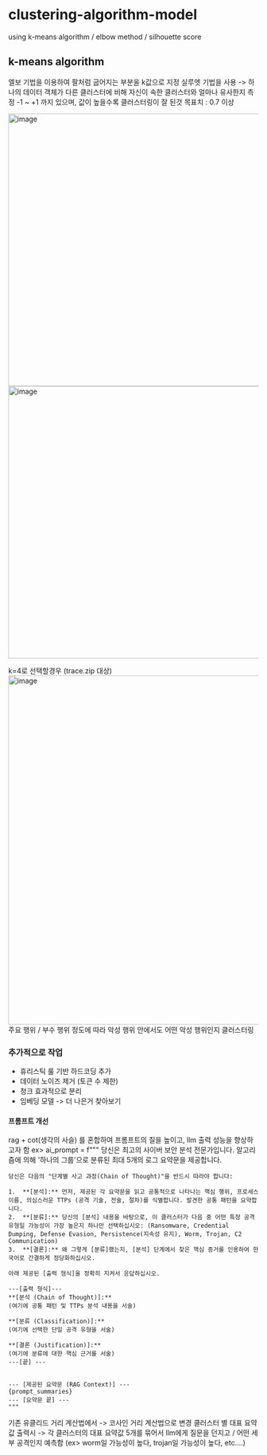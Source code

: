 # clustering-algorithm-model
using k-means algorithm / elbow method / silhouette score

## k-means algorithm
엘보 기법을 이용하여 팔처럼 굽어지는 부분을 k값으로 지정
실루엣 기법을 사용 -> 하나의 데이터 객체가 다른 클러스터에 비해 자신이 속한 클러스터와 얼마나 유사한지 측정
-1 ~ +1 까지 있으며, 값이 높을수록 클러스터링이 잘 된것
목표치 : 0.7 이상



<img width="841" height="547" alt="image" src="https://github.com/user-attachments/assets/4b91b5b5-d824-4bde-a7db-272f33050ce9" />
<img width="855" height="547" alt="image" src="https://github.com/user-attachments/assets/caa272d2-881c-40ad-ba19-daf4f26eb16b" />

k=4로 선택할경우 (trace.zip 대상)
<img width="1012" height="701" alt="image" src="https://github.com/user-attachments/assets/5251dded-db88-49dc-8e3d-0810ddf76849" />
주요 행위 / 부수 행위 정도에 따라 악성 행위 안에서도 어떤 악성 행위인지 클러스터링

### 추가적으로 작업
- 휴리스틱 룰 기반 하드코딩 추가
- 데이터 노이즈 제거 (토큰 수 제한)
- 청크 효과적으로 분리
- 임베딩 모델 -> 더 나은거 찾아보기


#### 프롬프트 개선
rag + cot(생각의 사슬) 를 혼합하여 프롬프트의 질을 높이고, llm 출력 성능을 향상하고자 함
ex>
ai_prompt = f"""
    당신은 최고의 사이버 보안 분석 전문가입니다. 알고리즘에 의해 '하나의 그룹'으로 분류된 최대 5개의 로그 요약문을 제공합니다.

    당신은 다음의 "단계별 사고 과정(Chain of Thought)"을 반드시 따라야 합니다:

    1.  **[분석]:** 먼저, 제공된 각 요약문을 읽고 공통적으로 나타나는 핵심 행위, 프로세스 이름, 의심스러운 TTPs (공격 기술, 전술, 절차)를 식별합니다. 발견한 공통 패턴을 요약합니다.
    2.  **[분류]:** 당신의 [분석] 내용을 바탕으로, 이 클러스터가 다음 중 어떤 특정 공격 유형일 가능성이 가장 높은지 하나만 선택하십시오: (Ransomware, Credential Dumping, Defense Evasion, Persistence(지속성 유지), Worm, Trojan, C2 Communication)
    3.  **[결론]:** 왜 그렇게 [분류]했는지, [분석] 단계에서 찾은 핵심 증거를 인용하여 한국어로 간결하게 정당화하십시오.

    아래 제공된 [출력 형식]을 정확히 지켜서 응답하십시오.

    ---[출력 형식]---
    **[분석 (Chain of Thought)]:**
    (여기에 공통 패턴 및 TTPs 분석 내용을 서술)

    **[분류 (Classification)]:**
    (여기에 선택한 단일 공격 유형을 서술)

    **[결론 (Justification)]:**
    (여기에 분류에 대한 핵심 근거를 서술)
    ---[끝] ---


    --- [제공된 요약문 (RAG Context)] ---
    {prompt_summaries}
    --- [요약문 끝] ---
    """

기존 유클리드 거리 계산법에서 -> 코사인 거리 계산법으로 변경
클러스터 별 대표 요약값 출력시 -> 각 클러스터의 대표 요약값 5개를 묶어서 llm에게 질문을 던지고 / 어떤 세부 공격인지 예측함 (ex> worm일 가능성이 높다, trojan일 가능성이 높다, etc....)

